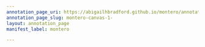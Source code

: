 ```yaml
---
annotation_page_uri: https://abigailhbradford.github.io/montero/annotations/montero-canvas-1-.json
annotation_page_slug: montero-canvas-1-
layout: annotation_page
manifest_label: montero

---
```

